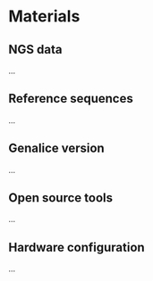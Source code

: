 # Materials

## NGS data
...

## Reference sequences
...

## Genalice version
...

## Open source tools
...

## Hardware configuration
...
